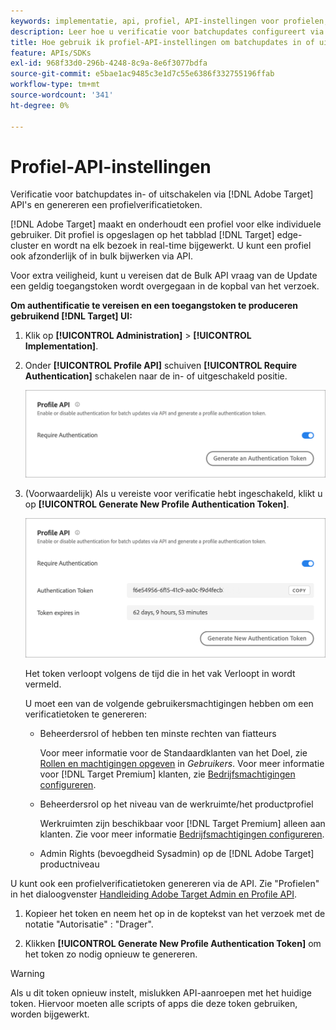 ```yaml
---
keywords: implementatie, api, profiel, API-instellingen voor profielen, verificatietoken
description: Leer hoe u verificatie voor batchupdates configureert via [!DNL Adobe Target] API's en genereren een profielverificatietoken.
title: Hoe gebruik ik profiel-API-instellingen om batchupdates in of uit te schakelen?
feature: APIs/SDKs
exl-id: 968f33d0-296b-4248-8c9a-8e6f3077bdfa
source-git-commit: e5bae1ac9485c3e1d7c55e6386f332755196ffab
workflow-type: tm+mt
source-wordcount: '341'
ht-degree: 0%

---
```


# Profiel-API-instellingen

Verificatie voor batchupdates in- of uitschakelen via [!DNL Adobe Target] API&#39;s en genereren een profielverificatietoken.

[!DNL Adobe Target] maakt en onderhoudt een profiel voor elke individuele gebruiker. Dit profiel is opgeslagen op het tabblad [!DNL Target] edge-cluster en wordt na elk bezoek in real-time bijgewerkt. U kunt een profiel ook afzonderlijk of in bulk bijwerken via API.

Voor extra veiligheid, kunt u vereisen dat de Bulk API vraag van de Update een geldig toegangstoken wordt overgegaan in de kopbal van het verzoek.

**Om authentificatie te vereisen en een toegangstoken te produceren gebruikend [!DNL Target] UI:**

1. Klik op **[!UICONTROL Administration]** > **[!UICONTROL Implementation]**.
1. Onder **[!UICONTROL Profile API]** schuiven **[!UICONTROL Require Authentication]** schakelen naar de in- of uitgeschakeld positie.

   ![alternatieve afbeelding](assets/profile_api_settings.png)

1. (Voorwaardelijk) Als u vereiste voor verificatie hebt ingeschakeld, klikt u op **[!UICONTROL Generate New Profile Authentication Token]**.

   ![alternatieve afbeelding](assets/profile_api_settings_2.png)

   Het token verloopt volgens de tijd die in het vak Verloopt in wordt vermeld.

   U moet een van de volgende gebruikersmachtigingen hebben om een verificatietoken te genereren:

   * Beheerdersrol of hebben ten minste rechten van fiatteurs

     Voor meer informatie voor de Standaardklanten van het Doel, zie [Rollen en machtigingen opgeven](https://experienceleague.adobe.com/docs/target/using/administer/manage-users/users/user-management.html?lang=nl-NL#roles-permissions) in *Gebruikers*. Voor meer informatie voor [!DNL Target Premium] klanten, zie [Bedrijfsmachtigingen configureren](https://experienceleague.adobe.com/docs/target/using/administer/manage-users/enterprise/properties-overview.html?lang=nl-NL).

   * Beheerdersrol op het niveau van de werkruimte/het productprofiel

     Werkruimten zijn beschikbaar voor [!DNL Target Premium] alleen aan klanten. Zie voor meer informatie [Bedrijfsmachtigingen configureren](https://experienceleague.adobe.com/docs/target/using/administer/manage-users/enterprise/properties-overview.html?lang=nl-NL).

   * Admin Rights (bevoegdheid Sysadmin) op de [!DNL Adobe Target] productniveau

U kunt ook een profielverificatietoken genereren via de API. Zie &quot;Profielen&quot; in het dialoogvenster [Handleiding Adobe Target Admin en Profile API](../../administer/admin-api/admin-api-overview-new.md).

1. Kopieer het token en neem het op in de koptekst van het verzoek met de notatie &quot;Autorisatie&quot; : &quot;Drager&quot;.

1. Klikken **[!UICONTROL Generate New Profile Authentication Token]** om het token zo nodig opnieuw te genereren.

>[!WARNING]
>
>Als u dit token opnieuw instelt, mislukken API-aanroepen met het huidige token. Hiervoor moeten alle scripts of apps die deze token gebruiken, worden bijgewerkt.
